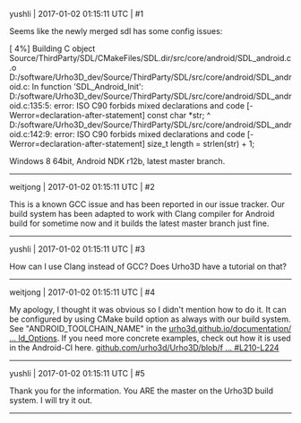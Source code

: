 yushli | 2017-01-02 01:15:11 UTC | #1

Seems like the newly merged sdl has some config issues:

[  4%] Building C object Source/ThirdParty/SDL/CMakeFiles/SDL.dir/src/core/android/SDL_android.c.o
D:/software/Urho3D_dev/Source/ThirdParty/SDL/src/core/android/SDL_android.c: In function 'SDL_Android_Init':
D:/software/Urho3D_dev/Source/ThirdParty/SDL/src/core/android/SDL_android.c:135:5: error: ISO C90 forbids mixed declarations and code [-Werror=declaration-after-statement]
     const char *str;
     ^
D:/software/Urho3D_dev/Source/ThirdParty/SDL/src/core/android/SDL_android.c:142:9: error: ISO C90 forbids mixed declarations and code [-Werror=declaration-after-statement]
         size_t length = strlen(str) + 1;

Windows 8 64bit, Android NDK r12b, latest master branch.

-------------------------

weitjong | 2017-01-02 01:15:11 UTC | #2

This is a known GCC issue and has been reported in our issue tracker. Our build system has been adapted to work with Clang compiler for Android build for sometime now and it builds the latest master branch just fine.

-------------------------

yushli | 2017-01-02 01:15:11 UTC | #3

How can I use Clang instead of GCC? Does Urho3D have a tutorial on that?

-------------------------

weitjong | 2017-01-02 01:15:11 UTC | #4

My apology, I thought it was obvious so I didn't mention how to do it. It can be configured by using CMake build option as always with our build system. See "ANDROID_TOOLCHAIN_NAME" in the [urho3d.github.io/documentation/ ... ld_Options](https://urho3d.github.io/documentation/HEAD/_building.html#Build_Options). If you need more concrete examples, check out how it is used in the Android-CI here.
[github.com/urho3d/Urho3D/blob/f ... #L210-L224](https://github.com/urho3d/Urho3D/blob/f1cb469a34c13c56e9d6a9a75c38539cf2de8bd2/.travis.yml#L210-L224)

-------------------------

yushli | 2017-01-02 01:15:11 UTC | #5

Thank you for the information. You ARE the master on the Urho3D build system. I will try it out.

-------------------------

